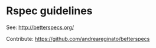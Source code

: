 # Rspec guidelines

See: http://betterspecs.org/

Contribute: https://github.com/andreareginato/betterspecs
